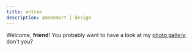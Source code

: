 ```yaml
---
title: entrée
description: amademort | design
---
```

Welcome, **friend**! You probably want to have a look at my [photo gallery](/img), don't you?

